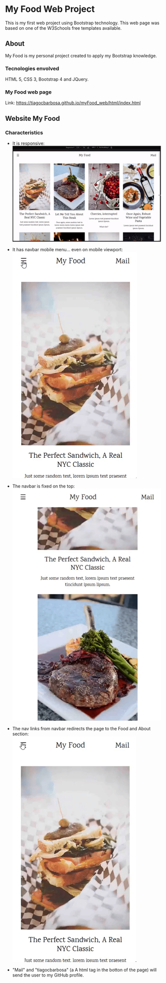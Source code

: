 # My Food Web Project

This is my first web project using Bootstrap technology. This web page was based on one of the W3Schools free templates available.

## About

My Food is my personal project created to apply my Bootstrap knowledge.

### Tecnologies envolved
HTML 5, CSS 3, Bootstrap 4 and JQuery.

### My Food web page
Link: https://tiagocbarbosa.github.io/myFood_web/html/index.html

## Website My Food

### Characteristics

* It is responsive:  
<kbd><img src="readMeFiles/responsive.gif" />

* It has navbar mobile menu... even on mobile viewport:  
<kbd><img src="readMeFiles/mobileNavbar.gif" />

* The navbar is fixed on the top:  
<kbd><img src="readMeFiles/fixedNavbar.gif" />

* The nav links from navbar redirects the page to the Food and About section:  
<kbd><img src="readMeFiles/redirection.gif" />

* "Mail" and "tiagocbarbosa" (a A html tag in the botton of the page) will send the user to my GitHub profile.
